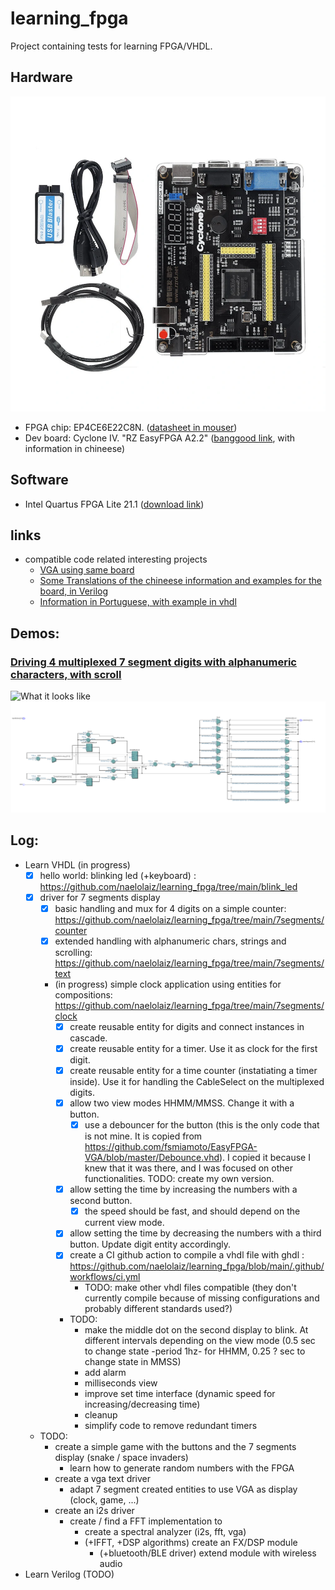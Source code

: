 # learning_fpga
Project containing tests for learning FPGA/VHDL. 
## Hardware
![used board](doc/board.jpg?raw=true)
 * FPGA chip: EP4CE6E22C8N. ([datasheet in mouser](https://www.mouser.es/datasheet/2/612/cyiv-51001-1299459.pdf))
 * Dev board: Cyclone IV. "RZ EasyFPGA A2.2" ([banggood link](https://www.banggood.com/es/ALTERA-Cyclone-IV-EP4CE6-FPGA-Development-Board-Kit-Altera-EP4CE-NIOSII-FPGA-Board-and-USB-Downloader-Infrared-Controller-p-1622523.html), with information in chineese)
## Software
 * Intel Quartus FPGA Lite 21.1 ([download link](https://www.intel.com/content/www/us/en/software-kit/684215/intel-quartus-prime-lite-edition-design-software-version-21-1-for-linux.html))
## links
 * compatible code related interesting projects
   * [VGA using same board](https://github.com/fsmiamoto/EasyFPGA-VGA)
   * [Some Translations of the chineese information and examples for the board, in Verilog](https://github.com/jvitkauskas/Altera-Cyclone-IV-board-V3.0)
   * [Information in Portuguese, with example in vhdl](https://github.com/filippovf/KitEasyFPGA)
## Demos:
### [Driving 4 multiplexed 7 segment digits with alphanumeric characters, with scroll](https://github.com/naelolaiz/learning_fpga/tree/main/7segments/text)
![What it looks like](7segments/text/doc/scrolling_long_text.gif)
![RTL view](7segments/text/doc/RTL_view.png)
## Log:
- Learn VHDL (in progress)
  - [x] hello world: blinking led (+keyboard) : https://github.com/naelolaiz/learning_fpga/tree/main/blink_led
  - [x] driver for 7 segments display
    - [x] basic handling and mux for 4 digits on a simple counter: https://github.com/naelolaiz/learning_fpga/tree/main/7segments/counter
    - [x] extended handling with alphanumeric chars, strings and scrolling: https://github.com/naelolaiz/learning_fpga/tree/main/7segments/text
    - (in progress) simple clock application using entities for compositions: https://github.com/naelolaiz/learning_fpga/tree/main/7segments/clock
      - [x] create reusable entity for digits and connect instances in cascade.
      - [x] create reusable entity for a timer. Use it as clock for the first digit.
      - [x] create reusable entity for a time counter (instatiating a timer inside). Use it for handling the CableSelect on the multiplexed digits.
      - [x] allow two view modes HHMM/MMSS. Change it with a button.
        - [x] use a debouncer for the button (this is the only code that is not mine. It is copied from https://github.com/fsmiamoto/EasyFPGA-VGA/blob/master/Debounce.vhd). I copied it because I knew that it was there, and I was focused on other functionalities. TODO: create my own version.
      - [x] allow setting the time by increasing the numbers with a second button.
        - [x] the speed should be fast, and should depend on the current view mode.
      - [x] allow setting the time by decreasing the numbers with a third button. Update digit entity accordingly.
      - [x] create a CI github action to compile a vhdl file with ghdl : https://github.com/naelolaiz/learning_fpga/blob/main/.github/workflows/ci.yml
        - TODO: make other vhdl files compatible (they don't currently compile because of missing configurations and probably different standards used?)
      - TODO: 
        - make the middle dot on the second display to blink. At different intervals depending on the view mode (0.5 sec to change state -period 1hz- for HHMM, 0.25 ? sec to change state in MMSS)
        - add alarm
        - milliseconds view
        - improve set time interface (dynamic speed for increasing/decreasing time)
        - cleanup
        - simplify code to remove redundant timers
  - TODO:
    - create a simple game with the buttons and the 7 segments display (snake / space invaders)
      - learn how to generate random numbers with the FPGA
    - create a vga text driver
      - adapt 7 segment created entities to use VGA as display (clock, game, ...)
    - create an i2s driver
      - create / find a FFT implementation to
        - create a spectral analyzer (i2s, fft, vga)
        - (+IFFT, +DSP algorithms) create an FX/DSP module
          - (+bluetooth/BLE driver) extend module with wireless audio
- Learn Verilog (TODO)
